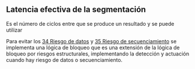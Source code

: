 ## Latencia efectiva de la segmentación

Es el número de ciclos entre que se produce un resultado y se puede utilizar

Para evitar los [34 Riesgo de datos](34%20Riesgo%20de%20datos.md) y [35 Riesgo de secuenciamiento](35%20Riesgo%20de%20secuenciamiento.md) se implementa una lógica de bloqueo que es una extensión de la lógica de bloqueo por riesgos estructurales, implementando la detección y actuación cuando hay riesgo de datos o secuenciamiento.